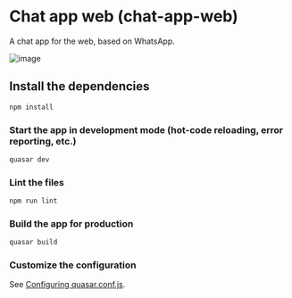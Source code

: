 # Chat app web (chat-app-web)

A chat app for the web, based on WhatsApp.

![image](https://user-images.githubusercontent.com/36193643/144072641-3a353892-48ab-4c95-9f27-cbbd3f7e4e4b.png)

## Install the dependencies
```bash
npm install
```

### Start the app in development mode (hot-code reloading, error reporting, etc.)
```bash
quasar dev
```

### Lint the files
```bash
npm run lint
```

### Build the app for production
```bash
quasar build
```

### Customize the configuration
See [Configuring quasar.conf.js](https://quasar.dev/quasar-cli/quasar-conf-js).
